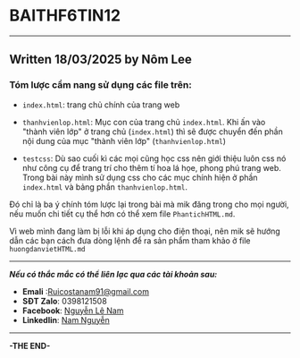 # BAITHF6TIN12
---
## Written 18/03/2025 by Nôm Lee 

### Tóm lược cẩm nang sử dụng các file trên:

+ `index.html`: trang chủ chính của trang web

+ `thanhvienlop.html`: Mục con của trang chủ `index.html`. Khi ấn vào "thành viên lớp" ở trang chủ (`index.html`) thì sẽ được chuyển đến phần nội dung của mục "thành viên lớp" (`thanhvienlop.html`)

+ `testcss`: Dù sao cuối kì các mọi cũng học css nên giới thiệu luôn css nó như công cụ để trang trí cho thêm tí hoa lá họe, phong phú trang web. Trong bài này mình sử dụng css cho các mục chính hiện ở phần `index.html` và bảng phần `thanhvienlop.html`.

Đó chỉ là ba ý chính tóm lược lại trong bài mà mik đăng trong cho mọi người, nếu muốn chi tiết cụ thể hơn có thể xem file `PhantichHTML.md`. 

Vì web mình đang làm bị lỗi khi áp dụng cho điện thoại, nên mik sẽ hướng dẫn các bạn cách đưa dòng lệnh để ra sản phẩm tham khảo ở file `huongdanvietHTML.md`

***

***Nếu có thắc mắc có thể liên lạc qua các tài khoản sau:***

- **Emali** :Ruicostanam91@gmail.com
- **SĐT Zalo**: 0398121508
- **Facebook**: [Nguyễn Lê Nam](https://www.facebook.com/profile.php?id=100083199168370&locale=vi_VN)
- **Linkedlin**: [Nam Nguyễn](https://www.linkedin.com/in/nam-nguy%E1%BB%85n-50783133b/)

***
**-THE END-**
